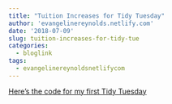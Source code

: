 ```yaml
---
title: "Tuition Increases for Tidy Tuesday"
author: 'evangelinereynolds.netlify.com'
date: '2018-07-09'
slug: tuition-increases-for-tidy-tue
categories:
  - bloglink
tags:
  - evangelinereynoldsnetlifycom
---
```


[Here’s the code for my first Tidy Tuesday<i class="fas fa-external-link-alt"></i>](https://evangelinereynolds.netlify.com/post/tuition-for-tidy-tuesday/)

